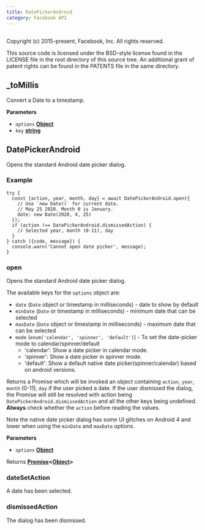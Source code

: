 ```yaml
---
title: DatePickerAndroid
category: Facebook API
---
```

<!-- Generated by documentation.js. Update this documentation by updating the source code. -->

## 

Copyright (c) 2015-present, Facebook, Inc.
All rights reserved.

This source code is licensed under the BSD-style license found in the
LICENSE file in the root directory of this source tree. An additional grant
of patent rights can be found in the PATENTS file in the same directory.

## \_toMillis

Convert a Date to a timestamp.

**Parameters**

-   `options` **[Object](https://developer.mozilla.org/en-US/docs/Web/JavaScript/Reference/Global_Objects/Object)** 
-   `key` **[string](https://developer.mozilla.org/en-US/docs/Web/JavaScript/Reference/Global_Objects/String)** 

## DatePickerAndroid

Opens the standard Android date picker dialog.

### Example

    try {
      const {action, year, month, day} = await DatePickerAndroid.open({
        // Use `new Date()` for current date.
        // May 25 2020. Month 0 is January.
        date: new Date(2020, 4, 25)
      });
      if (action !== DatePickerAndroid.dismissedAction) {
        // Selected year, month (0-11), day
      }
    } catch ({code, message}) {
      console.warn('Cannot open date picker', message);
    }

### open

Opens the standard Android date picker dialog.

The available keys for the `options` object are:

-   `date` (`Date` object or timestamp in milliseconds) - date to show by default
-   `minDate` (`Date` or timestamp in milliseconds) - minimum date that can be selected
-   `maxDate` (`Date` object or timestamp in milliseconds) - maximum date that can be selected
-   `mode` (`enum('calendar', 'spinner', 'default')`) - To set the date-picker mode to calendar/spinner/default
    -   'calendar': Show a date picker in calendar mode.
    -   'spinner': Show a date picker in spinner mode.
    -   'default': Show a default native date picker(spinner/calendar) based on android versions.

Returns a Promise which will be invoked an object containing `action`, `year`, `month` (0-11),
`day` if the user picked a date. If the user dismissed the dialog, the Promise will
still be resolved with action being `DatePickerAndroid.dismissedAction` and all the other keys
being undefined. **Always** check whether the `action` before reading the values.

Note the native date picker dialog has some UI glitches on Android 4 and lower
when using the `minDate` and `maxDate` options.

**Parameters**

-   `options` **[Object](https://developer.mozilla.org/en-US/docs/Web/JavaScript/Reference/Global_Objects/Object)** 

Returns **[Promise](https://developer.mozilla.org/en-US/docs/Web/JavaScript/Reference/Global_Objects/Promise)&lt;[Object](https://developer.mozilla.org/en-US/docs/Web/JavaScript/Reference/Global_Objects/Object)>** 

### dateSetAction

A date has been selected.

### dismissedAction

The dialog has been dismissed.
